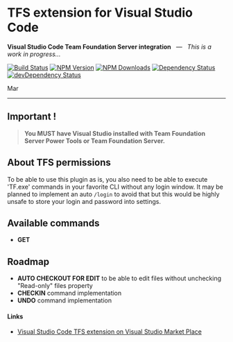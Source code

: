 # TFS extension for Visual Studio Code
**Visual Studio Code Team Foundation Server integration** _&nbsp; ― &nbsp; This is a work in progress..._

[![Build Status](https://travis-ci.org/ivangabriele/vscode-tfs.svg?branch=master)](https://travis-ci.org/ivangabriele/vscode-tfs)
[![NPM Version](https://img.shields.io/npm/v/vscode-tfs.svg?style=flat)](https://www.npmjs.org/package/vscode-tfs)
[![NPM Downloads](https://img.shields.io/npm/dm/vscode-tfs.svg?style=flat)](https://www.npmjs.org/package/vscode-tfs)
[![Dependency Status](https://david-dm.org/ivangabriele/vscode-tfs.svg)](https://david-dm.org/ivangabriele/vscode-tfs)
[![devDependency Status](https://david-dm.org/ivangabriele/vscode-tfs/dev-status.svg)](https://david-dm.org/ivangabriele/vscode-tfs#info=devDependencies)

Mar

---

## Important !

> **You MUST have Visual Studio installed with Team Foundation Server Power Tools or Team Foundation Server.**

## About TFS permissions

To be able to use this plugin as is, you also need to be able to execute 'TF.exe' commands in your favorite CLI without any login window. It may be planned to implement an auto `/login` to avoid that but this would be highly unsafe to store your login and password into settings.

## Available commands

- **GET**

## Roadmap

- **AUTO CHECKOUT FOR EDIT** to be able to edit files without unchecking "Read-only" files property
- **CHECKIN** command implementation
- **UNDO** command implementation

#### Links

- [Visual Studio Code TFS extension on Visual Studio Market Place](https://marketplace.visualstudio.com/items/ivangabriele.vscode-tfs)
